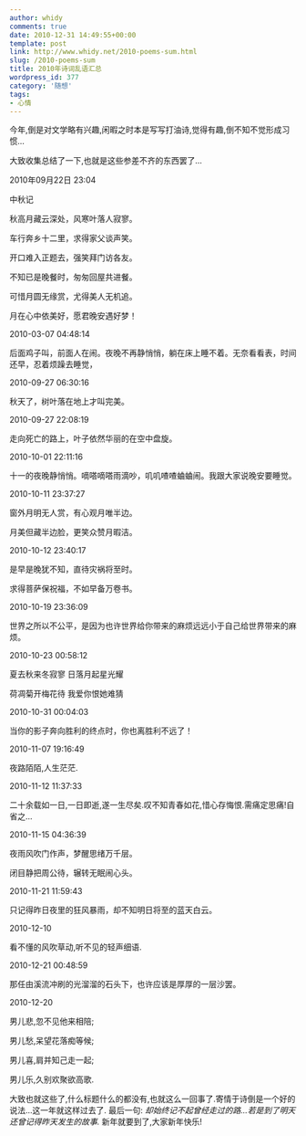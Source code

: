 ```yaml
---
author: whidy
comments: true
date: 2010-12-31 14:49:55+00:00
template: post
link: http://www.whidy.net/2010-poems-sum.html
slug: /2010-poems-sum
title: 2010年诗词乱语汇总
wordpress_id: 377
category: '随想'
tags:
- 心情
---
```


今年,倒是对文学略有兴趣,闲暇之时本是写写打油诗,觉得有趣,倒不知不觉形成习惯...

大致收集总结了一下,也就是这些参差不齐的东西罢了...





2010年09月22日 23:04




中秋记


秋高月藏云深处，风寒叶落人寂寥。

车行奔乡十二里，求得家父谈声笑。

开口难入正题去，强笑拜门访各友。

不知已是晚餐时，匆匆回屋共进餐。

可惜月圆无缘赏，尤得美人无机追。

月在心中依美好，愿君晚安遇好梦！


2010-03-07 04:48:14


后面鸡子叫，前面人在闹。夜晚不再静悄悄，躺在床上睡不着。无奈看看表，时间还早，忍着烦躁去睡觉，


2010-09-27 06:30:16


秋天了，树叶落在地上才叫完美。


2010-09-27 22:08:19


走向死亡的路上，叶子依然华丽的在空中盘旋。


2010-10-01 22:11:16


十一的夜晚静悄悄。嘀嗒嘀嗒雨滴吵，叽叽喳喳蛐蛐闹。我跟大家说晚安要睡觉。


2010-10-11 23:37:27


窗外月明无人赏，有心观月唯半边。

月美但藏半边脸，更笑众赞月暇洁。


2010-10-12 23:40:17


是早是晚犹不知，直待灾祸将至时。

求得菩萨保祝福，不如早备万卷书。


2010-10-19 23:36:09


世界之所以不公平，是因为也许世界给你带来的麻烦远远小于自己给世界带来的麻烦。


2010-10-23 00:58:12


夏去秋来冬寂寥 日落月起星光耀

荷凋菊开梅花待 我爱你恨她难猜


2010-10-31 00:04:03


当你的影子奔向胜利的终点时，你也离胜利不远了！


2010-11-07 19:16:49


夜路陌陌,人生茫茫.


2010-11-12 11:37:33


二十余载如一日,一日即逝,遂一生尽矣.叹不知青春如花,惜心存悔恨.需痛定思痛!自省之...


2010-11-15 04:36:39


夜雨风吹门作声，梦醒思绪万千层。

闭目静把周公待，辗转无眠闹心头。


2010-11-21 11:59:43


只记得昨日夜里的狂风暴雨，却不知明日将至的蓝天白云。


2010-12-10


看不懂的风吹草动,听不见的轻声细语.


2010-12-21 00:48:59


那任由溪流冲刷的光溜溜的石头下，也许应该是厚厚的一层沙罢。


2010-12-20


男儿悲,忽不见他来相陪;

男儿愁,呆望花落痴等候;

男儿喜,肩并知己走一起;

男儿乐,久别欢聚欲高歌.




大致也就这些了,什么标题什么的都没有,也就这么一回事了.寄情于诗倒是一个好的说法...这一年就这样过去了.
最后一句:
_却始终记不起曾经走过的路...若是到了明天还曾记得昨天发生的故事._
新年就要到了,大家新年快乐!
